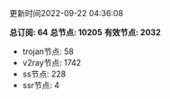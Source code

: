 更新时间2022-09-22 04:36:08

**总订阅: 64**
**总节点: 10205**
**有效节点: 2032**
- trojan节点: 58
- v2ray节点: 1742
- ss节点: 228
- ssr节点: 4
